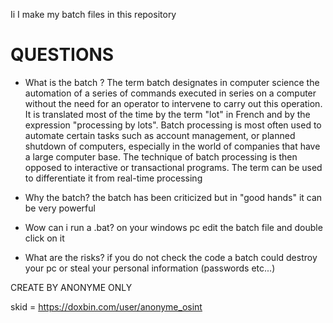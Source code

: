 Ii I make my batch files in this repository

# QUESTIONS

- What is the batch ?
The term batch designates in computer science the automation of a series of commands executed in series on a computer without the need for an operator to intervene to carry out this operation.
It is translated most of the time by the term "lot" in French and by the expression "processing by lots".
Batch processing is most often used to automate certain tasks such as account management, or planned shutdown of computers,
especially in the world of companies that have a large computer base. The technique of batch processing is then opposed to interactive or transactional programs.
The term can be used to differentiate it from real-time processing

- Why the batch?
the batch has been criticized but in "good hands" it can be very powerful

- Wow can i run a .bat?
on your windows pc edit the batch file and double click on it

- What are the risks?
if you do not check the code a batch could destroy your pc or steal your personal information (passwords etc...)

CREATE BY ANONYME ONLY

skid = https://doxbin.com/user/anonyme_osint

